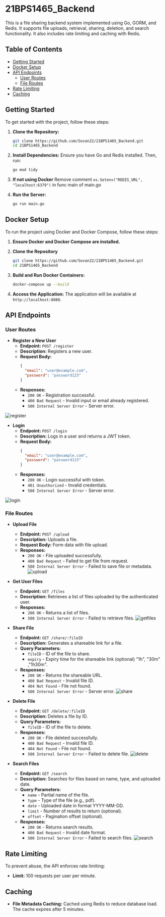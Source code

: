 # 21BPS1465_Backend
This is a file sharing backend system implemented using Go, GORM, and Redis. It supports file uploads, retrieval, sharing, deletion, and search functionality. It also includes rate limiting and caching with Redis.

## Table of Contents
- [Getting Started](#getting-started)
- [Docker Setup](#docker-setup)
- [API Endpoints](#api-endpoints)
  - [User Routes](#user-routes)
  - [File Routes](#file-routes)
- [Rate Limiting](#rate-limiting)
- [Caching](#caching)


## Getting Started

To get started with the project, follow these steps:

1. **Clone the Repository:**
    ```bash
    git clone https://github.com/Sovan22/21BPS1465_Backend.git
    cd 21BPS1465_Backend
    ```

2. **Install Dependencies:**
    Ensure you have Go and Redis installed. Then, run:
    ```bash
    go mod tidy
    ```

3. **If not using Docker**
    Remove comment ```os.Setenv("REDIS_URL", "localhost:6379")``` in func main of main.go

4. **Run the Server:**
    ```bash
    go run main.go
    ```

## Docker Setup

To run the project using Docker and Docker Compose, follow these steps:

1. **Ensure Docker and Docker Compose are installed.**

2. **Clone the Repository**

    ```bash
    git clone https://github.com/Sovan22/21BPS1465_Backend.git
    cd 21BPS1465_Backend
    ```

3. **Build and Run Docker Containers:**

    ```bash
    docker-compose up --build
    ```

4. **Access the Application:**
    The application will be available at `http://localhost:8080`.

## API Endpoints

### User Routes

- **Register a New User**
  - **Endpoint:** `POST /register`
  - **Description:** Registers a new user.
  - **Request Body:**
    ```json
    {
      "email": "user@example.com",
      "password": "password123"
    }
    ```
  - **Responses:**
    - `200 OK` - Registration successful.
    - `400 Bad Request` - Invalid input or email already registered.
    - `500 Internal Server Error` - Server error.
   
 ![register](https://github.com/user-attachments/assets/122eb2b0-3a86-4cc5-8bf4-b860936e076e)


- **Login**
  - **Endpoint:** `POST /login`
  - **Description:** Logs in a user and returns a JWT token.
  - **Request Body:**
    ```json
    {
      "email": "user@example.com",
      "password": "password123"
    }
    ```
  - **Responses:**
    - `200 OK` - Login successful with token.
    - `401 Unauthorized` - Invalid credentials.
    - `500 Internal Server Error` - Server error.

 ![login](https://github.com/user-attachments/assets/b16546b3-d7db-4817-b29d-bea05e8c8f34)


### File Routes

- **Upload File**
  - **Endpoint:** `POST /upload`
  - **Description:** Uploads a file.
  - **Request Body:** Form data with file upload.
  - **Responses:**
    - `200 OK` - File uploaded successfully.
    - `400 Bad Request` - Failed to get file from request.
    - `500 Internal Server Error` - Failed to save file or metadata.
 ![upload](https://github.com/user-attachments/assets/33d569e7-8937-4a10-9612-e7a96467d466)

- **Get User Files**
  - **Endpoint:** `GET /files`
  - **Description:** Retrieves a list of files uploaded by the authenticated user.
  - **Responses:**
    - `200 OK` - Returns a list of files.
    - `500 Internal Server Error` - Failed to retrieve files.
 ![getfiles](https://github.com/user-attachments/assets/a7396db5-b315-49e2-8bfa-58a6872a5f50)

- **Share File**
  - **Endpoint:** `GET /share/:fileID`
  - **Description:** Generates a shareable link for a file.
  - **Query Parameters:**
    - `fileID` - ID of the file to share.
    - `expiry` - Expiry time for the shareable link (optional) "1h", "30m" ,"1h30m".
  - **Responses:**
    - `200 OK` - Returns the shareable URL.
    - `400 Bad Request` - Invalid file ID.
    - `404 Not Found` - File not found.
    - `500 Internal Server Error` - Server error.
  ![share](https://github.com/user-attachments/assets/8efd44f9-9187-4c43-bc31-06db09665667)

- **Delete File**
  - **Endpoint:** `GET /delete/:fileID`
  - **Description:** Deletes a file by ID.
  - **Query Parameters:**
    - `fileID` - ID of the file to delete.
  - **Responses:**
    - `200 OK` - File deleted successfully.
    - `400 Bad Request` - Invalid file ID.
    - `404 Not Found` - File not found.
    - `500 Internal Server Error` - Failed to delete file.
  ![delete](https://github.com/user-attachments/assets/94197851-1bb4-4c56-bc95-f35a93d8e2bd)


- **Search Files**
  - **Endpoint:** `GET /search`
  - **Description:** Searches for files based on name, type, and uploaded date.
  - **Query Parameters:**
    - `name` - Partial name of the file.
    - `type` - Type of the file (e.g., pdf).
    - `date` - Uploaded date in format YYYY-MM-DD.
    - `limit` - Number of results to return (optional).
    - `offset` - Pagination offset (optional).
  - **Responses:**
    - `200 OK` - Returns search results.
    - `400 Bad Request` - Invalid date format.
    - `500 Internal Server Error` - Failed to search files.
 ![search](https://github.com/user-attachments/assets/18b9bdb4-60da-434b-9dc1-7b6179a7acca)

## Rate Limiting

To prevent abuse, the API enforces rate limiting:
- **Limit:** 100 requests per user per minute.

## Caching

- **File Metadata Caching:** Cached using Redis to reduce database load. The cache expires after 5 minutes.
  

